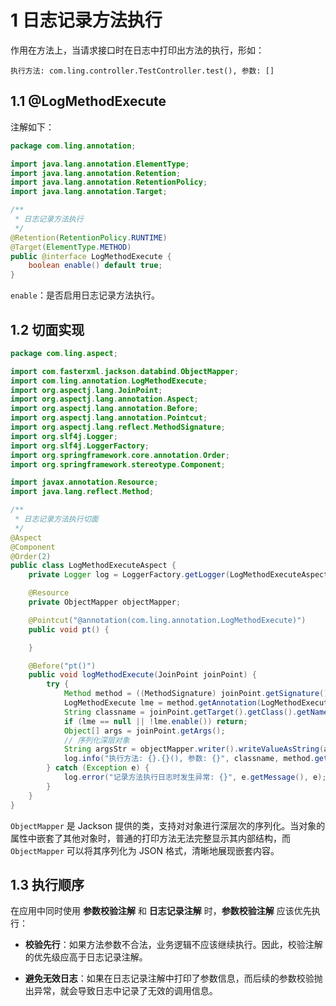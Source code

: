 # 1 日志记录方法执行

作用在方法上，当请求接口时在日志中打印出方法的执行，形如：

```
执行方法: com.ling.controller.TestController.test(), 参数: []
```

## 1.1 @LogMethodExecute

注解如下：

```java
package com.ling.annotation;

import java.lang.annotation.ElementType;
import java.lang.annotation.Retention;
import java.lang.annotation.RetentionPolicy;
import java.lang.annotation.Target;

/**
 * 日志记录方法执行
 */
@Retention(RetentionPolicy.RUNTIME)
@Target(ElementType.METHOD)
public @interface LogMethodExecute {
    boolean enable() default true;
}

```

`enable`：是否启用日志记录方法执行。

## 1.2 切面实现

```java
package com.ling.aspect;

import com.fasterxml.jackson.databind.ObjectMapper;
import com.ling.annotation.LogMethodExecute;
import org.aspectj.lang.JoinPoint;
import org.aspectj.lang.annotation.Aspect;
import org.aspectj.lang.annotation.Before;
import org.aspectj.lang.annotation.Pointcut;
import org.aspectj.lang.reflect.MethodSignature;
import org.slf4j.Logger;
import org.slf4j.LoggerFactory;
import org.springframework.core.annotation.Order;
import org.springframework.stereotype.Component;

import javax.annotation.Resource;
import java.lang.reflect.Method;

/**
 * 日志记录方法执行切面
 */
@Aspect
@Component
@Order(2)
public class LogMethodExecuteAspect {
    private Logger log = LoggerFactory.getLogger(LogMethodExecuteAspect.class);

    @Resource
    private ObjectMapper objectMapper;

    @Pointcut("@annotation(com.ling.annotation.LogMethodExecute)")
    public void pt() {

    }

    @Before("pt()")
    public void logMethodExecute(JoinPoint joinPoint) {
        try {
            Method method = ((MethodSignature) joinPoint.getSignature()).getMethod();
            LogMethodExecute lme = method.getAnnotation(LogMethodExecute.class);
            String classname = joinPoint.getTarget().getClass().getName();
            if (lme == null || !lme.enable()) return;
            Object[] args = joinPoint.getArgs();
            // 序列化深层对象
            String argsStr = objectMapper.writer().writeValueAsString(args);
            log.info("执行方法: {}.{}(), 参数: {}", classname, method.getName(), argsStr);
        } catch (Exception e) {
            log.error("记录方法执行日志时发生异常: {}", e.getMessage(), e);
        }
    }
}
```

`ObjectMapper` 是 Jackson 提供的类，支持对对象进行深层次的序列化。当对象的属性中嵌套了其他对象时，普通的打印方法无法完整显示其内部结构，而 `ObjectMapper` 可以将其序列化为 JSON 格式，清晰地展现嵌套内容。

## 1.3 执行顺序

在应用中同时使用 **参数校验注解** 和 **日志记录注解** 时，**参数校验注解** 应该优先执行：

- **校验先行**：如果方法参数不合法，业务逻辑不应该继续执行。因此，校验注解的优先级应高于日志记录注解。

- **避免无效日志**：如果在日志记录注解中打印了参数信息，而后续的参数校验抛出异常，就会导致日志中记录了无效的调用信息。